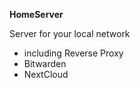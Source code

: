 __HomeServer__

Server for your local network 
  - including Reverse Proxy 
  - Bitwarden
  - NextCloud 
